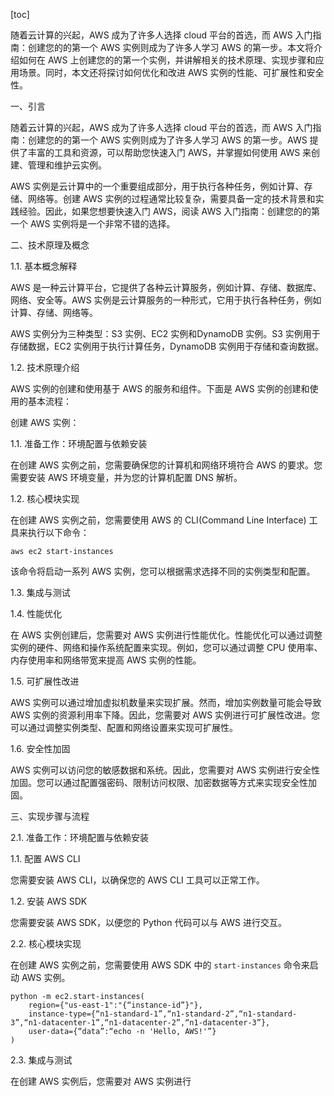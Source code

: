 
[toc]                    
                
                
随着云计算的兴起，AWS 成为了许多人选择 cloud 平台的首选，而 AWS 入门指南：创建您的的第一个 AWS 实例则成为了许多人学习 AWS 的第一步。本文将介绍如何在 AWS 上创建您的的第一个实例，并讲解相关的技术原理、实现步骤和应用场景。同时，本文还将探讨如何优化和改进 AWS 实例的性能、可扩展性和安全性。

一、引言

随着云计算的兴起，AWS 成为了许多人选择 cloud 平台的首选，而 AWS 入门指南：创建您的的第一个 AWS 实例则成为了许多人学习 AWS 的第一步。AWS 提供了丰富的工具和资源，可以帮助您快速入门 AWS，并掌握如何使用 AWS 来创建、管理和维护云实例。

AWS 实例是云计算中的一个重要组成部分，用于执行各种任务，例如计算、存储、网络等。创建 AWS 实例的过程通常比较复杂，需要具备一定的技术背景和实践经验。因此，如果您想要快速入门 AWS，阅读 AWS 入门指南：创建您的的第一个 AWS 实例将是一个非常不错的选择。

二、技术原理及概念

1.1. 基本概念解释

AWS 是一种云计算平台，它提供了各种云计算服务，例如计算、存储、数据库、网络、安全等。AWS 实例是云计算服务的一种形式，它用于执行各种任务，例如计算、存储、网络等。

AWS 实例分为三种类型：S3 实例、EC2 实例和DynamoDB 实例。S3 实例用于存储数据，EC2 实例用于执行计算任务，DynamoDB 实例用于存储和查询数据。

1.2. 技术原理介绍

AWS 实例的创建和使用基于 AWS 的服务和组件。下面是 AWS 实例的创建和使用的基本流程：

创建 AWS 实例：

1.1. 准备工作：环境配置与依赖安装

在创建 AWS 实例之前，您需要确保您的计算机和网络环境符合 AWS 的要求。您需要安装 AWS 环境变量，并为您的计算机配置 DNS 解析。

1.2. 核心模块实现

在创建 AWS 实例之前，您需要使用 AWS 的 CLI(Command Line Interface) 工具来执行以下命令：

```
aws ec2 start-instances
```

该命令将启动一系列 AWS 实例，您可以根据需求选择不同的实例类型和配置。

1.3. 集成与测试

1.4. 性能优化

在 AWS 实例创建后，您需要对 AWS 实例进行性能优化。性能优化可以通过调整实例的硬件、网络和操作系统配置来实现。例如，您可以通过调整 CPU 使用率、内存使用率和网络带宽来提高 AWS 实例的性能。

1.5. 可扩展性改进

AWS 实例可以通过增加虚拟机数量来实现扩展。然而，增加实例数量可能会导致 AWS 实例的资源利用率下降。因此，您需要对 AWS 实例进行可扩展性改进。您可以通过调整实例类型、配置和网络设置来实现可扩展性。

1.6. 安全性加固

AWS 实例可以访问您的敏感数据和系统。因此，您需要对 AWS 实例进行安全性加固。您可以通过配置强密码、限制访问权限、加密数据等方式来实现安全性加固。

三、实现步骤与流程

2.1. 准备工作：环境配置与依赖安装

1.1. 配置 AWS CLI

您需要安装 AWS CLI，以确保您的 AWS CLI 工具可以正常工作。

1.2. 安装 AWS SDK

您需要安装 AWS SDK，以便您的 Python 代码可以与 AWS 进行交互。

2.2. 核心模块实现

在创建 AWS 实例之前，您需要使用 AWS SDK 中的 `start-instances` 命令来启动 AWS 实例。

```
python -m ec2.start-instances(
    region={"us-east-1":"{“instance-id”}"},
    instance-type={“n1-standard-1”,“n1-standard-2”,“n1-standard-3”,“n1-datacenter-1”,“n1-datacenter-2”,“n1-datacenter-3”},
    user-data={“data”:“echo -n 'Hello, AWS!'”}
)
```

2.3. 集成与测试

在创建 AWS 实例后，您需要对 AWS 实例进行

